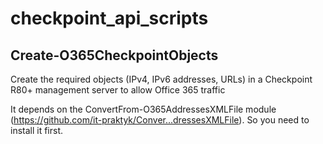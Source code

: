 # checkpoint_api_scripts

## Create-O365CheckpointObjects
Create the required objects (IPv4, IPv6 addresses, URLs) in a Checkpoint R80+ management server to allow Office 365 traffic

It depends on the ConvertFrom-O365AddressesXMLFile module (https://github.com/it-praktyk/Conver...dressesXMLFile). So you need to install it first.
